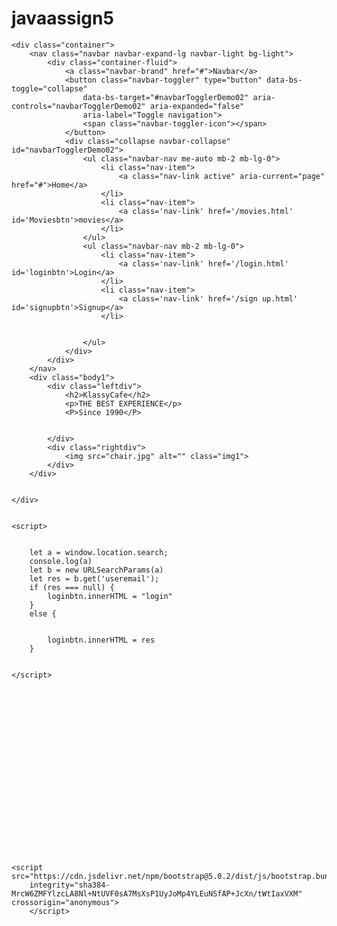 # javaassign5
<!DOCTYPE html>
<html lang="en">

<head>
    <meta charset="UTF-8">
    <meta name="viewport" content="width=device-width, initial-scale=1.0">
    <title>navbar</title>
    <link href="https://cdn.jsdelivr.net/npm/bootstrap@5.0.2/dist/css/bootstrap.min.css" rel="stylesheet"
        integrity="sha384-EVSTQN3/azprG1Anm3QDgpJLIm9Nao0Yz1ztcQTwFspd3yD65VohhpuuCOmLASjC" crossorigin="anonym">
</head>

<body>

    <div class="container">
        <nav class="navbar navbar-expand-lg navbar-light bg-light">
            <div class="container-fluid">
                <a class="navbar-brand" href="#">Navbar</a>
                <button class="navbar-toggler" type="button" data-bs-toggle="collapse"
                    data-bs-target="#navbarTogglerDemo02" aria-controls="navbarTogglerDemo02" aria-expanded="false"
                    aria-label="Toggle navigation">
                    <span class="navbar-toggler-icon"></span>
                </button>
                <div class="collapse navbar-collapse" id="navbarTogglerDemo02">
                    <ul class="navbar-nav me-auto mb-2 mb-lg-0">
                        <li class="nav-item">
                            <a class="nav-link active" aria-current="page" href="#">Home</a>
                        </li>
                        <li class="nav-item">
                            <a class='nav-link' href='/movies.html' id='Moviesbtn'>movies</a>
                        </li>
                    </ul>
                    <ul class="navbar-nav mb-2 mb-lg-0">
                        <li class="nav-item">
                            <a class='nav-link' href='/login.html' id='loginbtn'>Login</a>
                        </li>
                        <li class="nav-item">
                            <a class='nav-link' href='/sign up.html' id='signupbtn'>Signup</a>
                        </li>


                    </ul>
                </div>
            </div>
        </nav>
        <div class="body1">
            <div class="leftdiv">
                <h2>KlassyCafe</h2>
                <p>THE BEST EXPERIENCE</p>
                <P>Since 1990</P>


            </div>
            <div class="rightdiv">
                <img src="chair.jpg" alt="" class="img1">
            </div>
        </div>


    </div>


    <script>


        let a = window.location.search;
        console.log(a)
        let b = new URLSearchParams(a)
        let res = b.get('useremail');
        if (res === null) {
            loginbtn.innerHTML = "login"
        }
        else {


            loginbtn.innerHTML = res
        }


    </script>





















    <script src="https://cdn.jsdelivr.net/npm/bootstrap@5.0.2/dist/js/bootstrap.bundle.min.js"
        integrity="sha384-MrcW6ZMFYlzcLA8Nl+NtUVF0sA7MsXsP1UyJoMp4YLEuNSfAP+JcXn/tWtIaxVXM" crossorigin="anonymous">
        </script>
</body>

</html>

